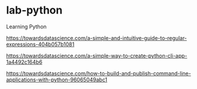 # lab-python
Learning Python


https://towardsdatascience.com/a-simple-and-intuitive-guide-to-regular-expressions-404b057b1081

https://towardsdatascience.com/a-simple-way-to-create-python-cli-app-1a4492c164b6

https://towardsdatascience.com/how-to-build-and-publish-command-line-applications-with-python-96065049abc1

